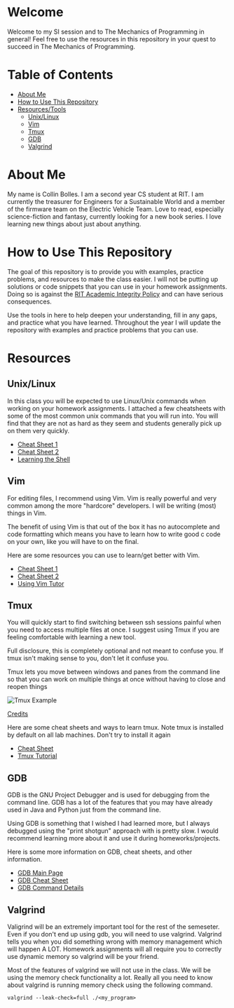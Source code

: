 # Welcome
Welcome to my SI session and to The Mechanics of Programming in general! Feel free to use the resources in this repository in your quest to succeed in The Mechanics of Programming.

# Table of Contents
* [About Me](#aboutme)
* [How to Use This Repository](#usingrespository)
* [Resources/Tools](#resources)
  * [Unix/Linux](#unix)
  * [Vim](#vim) 
  * [Tmux](#tmux)
  * [GDB](#gdb)
  * [Valgrind](#valgrind)

# <a name="aboutme"></a>About Me
My name is Collin Bolles. I am a second year CS student at RIT. I am currently the
treasurer for Engineers for a Sustainable World and a member of the firmware team on the
Electric Vehicle Team. Love to read, especially science-fiction and fantasy, currently
looking for a new book series. I love learning new things about just about anything.

# <a name="usingrepository"></a>How to Use This Repository
The goal of this repository is to provide you with examples, practice problems, and
resources to make the class easier. I will not be putting up solutions or code snippets
that you can use in your homework assignments. Doing so is against the
[RIT Academic Integrity Policy](https://www.rit.edu/academicaffairs/policiesmanual/d080) 
and can have serious consequences.

Use the tools in here to help deepen your understanding, fill in any gaps, and practice
what you have learned. Throughout the year I will update the repository with examples
and practice problems that you can use. 

# <a name="resources"></a>Resources

## <a name="unix"></a>Unix/Linux
In this class you will be expected to use Linux/Unix commands when working on your homework
assignments. I attached a few cheatsheets with some of the most common unix commands that you
will run into. You will find that they are not as hard as they seem and students generally pick up
on them very quickly.

* [Cheat Sheet 1](http://cheatsheetworld.com/programming/unix-linux-cheat-sheet/)
* [Cheat Sheet 2](https://files.fosswire.com/2007/08/fwunixref.pdf)
* [Learning the Shell](http://linuxcommand.org/lc3_learning_the_shell.php)

## <a name="vim"></a>Vim
For editing files, I recommend using Vim. Vim is really powerful and very common among
the more "hardcore" developers. I will be writing (most) things in Vim.

The benefit of using Vim is that out of the box it has no autocomplete and code formatting
which means you have to learn how to write good c code on your own, like you will have to
on the final.

Here are some resources you can use to learn/get better with Vim.
* [Cheat Sheet 1](https://vim.rtorr.com/)
* [Cheat Sheet 2](https://devhints.io/vim)
* [Using Vim Tutor](https://thoughtbot.com/blog/the-vim-learning-curve-is-a-myth)

## <a name="tmux"></a>Tmux
You will quickly start to find switching between ssh sessions painful when you need to
access multiple files at once. I suggest using Tmux if you are feeling comfortable with
learning a new tool.

Full disclosure, this is completely optional and not meant to confuse you. If tmux isn't
making sense to you, don't let it confuse you.

Tmux lets you move between windows and panes from the command line so that you can work on
multiple things at once without having to close and reopen things

![Tmux Example](https://global-uploads.webflow.com/5c741219fd0819aad790e78b/5c9bb52c27e0bf0bd4a9808a_tmux-vim-style-nav-with-fzf.gif)

[Credits](https://www.bugsnag.com/blog/tmux-and-vim)

Here are some cheat sheets and ways to learn tmux. Note tmux is installed by default on 
all lab machines. Don't try to install it again
* [Cheat Sheet](https://tmuxcheatsheet.com/)
* [Tmux Tutorial](https://www.hamvocke.com/blog/a-quick-and-easy-guide-to-tmux/)

## <a name="gdb"></a>GDB
GDB is the GNU Project Debugger and is used for debugging from the command line. GDB has a lot of the features that you may have
already used in Java and Python just from the command line.

Using GDB is something that I wished I had learned more, but I always debugged using the "print shotgun" approach with is pretty
slow. I would recommend learning more about it and use it during homeworks/projects.

Here is some more information on GDB, cheat sheets, and other information.
* [GDB Main Page](https://www.gnu.org/software/gdb/)
* [GDB Cheat Sheet](https://kapeli.com/cheat_sheets/GDB.docset/Contents/Resources/Documents/index)
* [GDB Command Details](https://betterexplained.com/articles/debugging-with-gdb/)

## <a name="valgrind"></a>Valgrind
Valigrind  will be an extremely important tool for the rest of the semeseter. Even if you don't end up using gdb, you will need  to 
use valgrind. Valgrind tells you when you did something wrong with memory management which will happen A LOT. Homework assignments
will all require you to correctly use dynamic memory so valgrind will be your friend.

Most of the features of valgrind we will not use in the class. We will be using the memory check functionality a lot. Really all you
need to know about valgrind is running memory check using the following command.

```
valgrind --leak-check=full ./<my_program>
```
